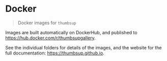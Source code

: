 # Docker

> Docker images for `thumbsup`

Images are built automatically on DockerHub, and published to
https://hub.docker.com/r/thumbsupgallery.

See the individual folders for details of the images,
and the website for the full documentation: https://thumbsup.github.io.
